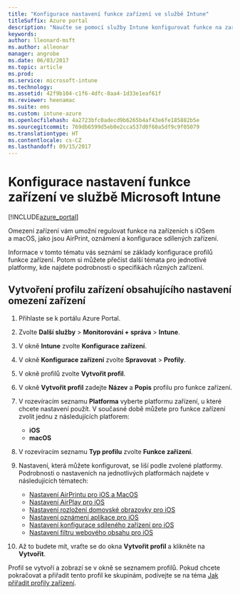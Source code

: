 ```yaml
---
title: "Konfigurace nastavení funkce zařízení ve službě Intune"
titleSuffix: Azure portal
description: "Naučte se pomocí služby Intune konfigurovat funkce na zařízeních, která spravujete."
keywords: 
author: lleonard-msft
ms.author: alleonar
manager: angrobe
ms.date: 06/03/2017
ms.topic: article
ms.prod: 
ms.service: microsoft-intune
ms.technology: 
ms.assetid: 42f9b104-c1f6-4dfc-8aa4-1d33e1eaf61f
ms.reviewer: heenamac
ms.suite: ems
ms.custom: intune-azure
ms.openlocfilehash: 4a2723bfc0adecd9b6265b4af43e6fe185882b5e
ms.sourcegitcommit: 769db6599d5eb0e2cca537d0f60a5df9c9f05079
ms.translationtype: HT
ms.contentlocale: cs-CZ
ms.lasthandoff: 09/15/2017
---
```

# <a name="how-to-configure-device-feature-settings-in-microsoft-intune"></a>Konfigurace nastavení funkce zařízení ve službě Microsoft Intune

[!INCLUDE[azure_portal](./includes/azure_portal.md)]

Omezení zařízení vám umožní regulovat funkce na zařízeních s iOSem a macOS, jako jsou AirPrint, oznámení a konfigurace sdílených zařízení.

Informace v tomto tématu vás seznámí se základy konfigurace profilů funkce zařízení. Potom si můžete přečíst další témata pro jednotlivé platformy, kde najdete podrobnosti o specifikách různých zařízení.

## <a name="create-a-device-profile-containing-device-restriction-settings"></a>Vytvoření profilu zařízení obsahujícího nastavení omezení zařízení

1. Přihlaste se k portálu Azure Portal.
2. Zvolte **Další služby** > **Monitorování + správa** > **Intune**.
3. V okně **Intune** zvolte **Konfigurace zařízení**.
2. V okně **Konfigurace zařízení** zvolte **Spravovat** > **Profily**.
3. V okně profilů zvolte **Vytvořit profil**.
4. V okně **Vytvořit profil** zadejte **Název** a **Popis** profilu pro funkce zařízení.
5. V rozevíracím seznamu **Platforma** vyberte platformu zařízení, u které chcete nastavení použít. V současné době můžete pro funkce zařízení zvolit jednu z následujících platforem:
    - **iOS**
    - **macOS**
6. V rozevíracím seznamu **Typ profilu** zvolte **Funkce zařízení**. 
7. Nastavení, která můžete konfigurovat, se liší podle zvolené platformy. Podrobnosti o nastaveních na jednotlivých platformách najdete v následujících tématech:
    - [Nastavení AirPrintu pro iOS a MacOS](air-print-settings-ios-macos.md)
    - [Nastavení AirPlay pro iOS](airplay-settings-ios.md)
    - [Nastavení rozložení domovské obrazovky pro iOS](home-screen-settings-ios.md)
    - [Nastavení oznámení aplikace pro iOS](app-notification-settings-ios.md)
    - [Nastavení konfigurace sdíleného zařízení pro iOS](shared-device-settings-ios.md)
    - [Nastavení filtru webového obsahu pro iOS](web-content-filter-settings-ios.md)

8. Až to budete mít, vraťte se do okna **Vytvořit profil** a klikněte na **Vytvořit**.

Profil se vytvoří a zobrazí se v okně se seznamem profilů.
Pokud chcete pokračovat a přiřadit tento profil ke skupinám, podívejte se na téma [Jak přiřadit profily zařízení](device-profile-assign.md).



